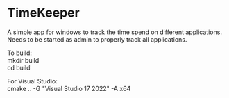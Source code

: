 # TimeKeeper

A simple app for windows to track the time spend on different applications.
Needs to be started as admin to properly track all applications.

To build:  
mkdir build  
cd build  

For Visual Studio:  
cmake .. -G "Visual Studio 17 2022" -A x64
